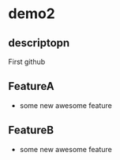 # demo2

## descriptopn
First github

## FeatureA
- some new awesome feature

## FeatureB
- some new awesome feature
